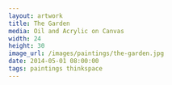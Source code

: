 ```yaml
---
layout: artwork
title: The Garden
media: Oil and Acrylic on Canvas
width: 24
height: 30
image_url: /images/paintings/the-garden.jpg
date: 2014-05-01 08:00:00
tags: paintings thinkspace
---
```

